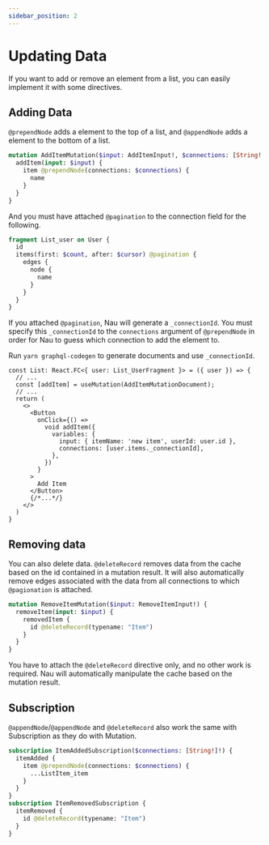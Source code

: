 ```yaml
---
sidebar_position: 2
---
```


#  Updating Data

If you want to add or remove an element from a list, you can easily implement it with some directives.

## Adding Data
`@prependNode` adds a element to the top of a list, and  `@appendNode` adds a element to the bottom of a list.

```graphql
mutation AddItemMutation($input: AddItemInput!, $connections: [String!!) {
  addItem(input: $input) {
    item @prependNode(connections: $connections) {
      name
    }
  }
}
```

And you must have attached `@pagination` to the connection field for the following.
```graphql
fragment List_user on User {
  id
  items(first: $count, after: $cursor) @pagination {
    edges {
      node {
        name
      }
    }
  }
}
```
If you attached `@pagination`, Nau will generate a `_connectionId`. You must specify this `_connectionId` to the `connections` argument of `@prependNode` in order for Nau to guess which connection to add the element to.

Run `yarn graphql-codegen` to generate documents and use `_connectionId`.

```tsx title="src/List.tsx"
const List: React.FC<{ user: List_UserFragment }> = ({ user }) => {
  // ...
  const [addItem] = useMutation(AddItemMutationDocument);
  // ...
  return (
    <>
      <Button
        onClick={() =>
          void addItem({
            variables: {
              input: { itemName: 'new item', userId: user.id },
              connections: [user.items._connectionId],
            },
          })
        }
      >
        Add Item
      </Button>
      {/*...*/}
    </>
  )
}
```

## Removing data
You can also delete data. `@deleteRecord` removes data from the cache based on the id contained in a mutation result. It will also automatically remove edges associated with the data from all connections to which `@pagionation` is attached.

```graphql
mutation RemoveItemMutation($input: RemoveItemInput!) {
  removeItem(input: $input) {
    removedItem {
      id @deleteRecord(typename: "Item")
    }
  }
}
```
You have to attach the `@deleteRecord` directive only, and no other work is required. Nau will automatically manipulate the cache based on the mutation result.


## Subscription
`@appendNode`/`@appendNode` and `@deleteRecord` also work the same with Subscription as they do with Mutation.

```graphql
subscription ItemAddedSubscription($connections: [String!]!) {
  itemAdded {
    item @prependNode(connections: $connections) {
      ...ListItem_item
    }
  }
}
subscription ItemRemovedSubscription {
  itemRemoved {
    id @deleteRecord(typename: "Item")
  }
}
```
